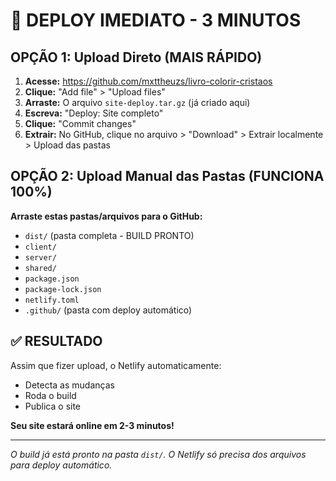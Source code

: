 # 🚀 DEPLOY IMEDIATO - 3 MINUTOS

## OPÇÃO 1: Upload Direto (MAIS RÁPIDO)

1. **Acesse:** https://github.com/mxttheuzs/livro-colorir-cristaos
2. **Clique:** "Add file" > "Upload files"
3. **Arraste:** O arquivo `site-deploy.tar.gz` (já criado aqui)
4. **Escreva:** "Deploy: Site completo"
5. **Clique:** "Commit changes"
6. **Extrair:** No GitHub, clique no arquivo > "Download" > Extrair localmente > Upload das pastas

## OPÇÃO 2: Upload Manual das Pastas (FUNCIONA 100%)

**Arraste estas pastas/arquivos para o GitHub:**
- `dist/` (pasta completa - BUILD PRONTO)
- `client/` 
- `server/`
- `shared/`
- `package.json`
- `package-lock.json` 
- `netlify.toml`
- `.github/` (pasta com deploy automático)

## ✅ RESULTADO

Assim que fizer upload, o Netlify automaticamente:
- Detecta as mudanças
- Roda o build
- Publica o site

**Seu site estará online em 2-3 minutos!**

---

*O build já está pronto na pasta `dist/`. O Netlify só precisa dos arquivos para deploy automático.*